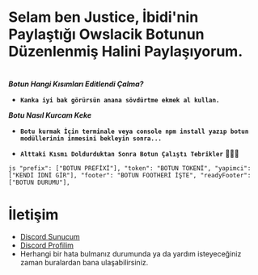 #  **Selam ben Justice, İbidi'nin Paylaştığı Owslacik Botunun Düzenlenmiş Halini Paylaşıyorum.**


#

***Botun Hangi Kısımları Editlendi Çalma?***

* **`Kanka iyi bak görürsün anana sövdürtme ekmek al kullan.`**

***Botu Nasıl Kurcam Keke***

* **`Botu kurmak İçin terminale veya console npm install yazıp botun modüllerinin inmesini bekleyin sonra...`**

* **`Alttaki Kısmı Doldurduktan Sonra Botun Çalıştı Tebrikler`** 🎉🎉🎉 

`js
 "prefix": ["BOTUN PREFİXİ"],
 "token": "BOTUN TOKENİ",
 "yapimci": ["KENDİ İDNİ GİR"],
 "footer": "BOTUN FOOTHERİ İŞTE",
 "readyFooter": ["BOTUN DURUMU"],`

# İletişim
* [Discord Sunucum](https://discord.gg/UEPcFtytcc)
* [Discord Profilim](https://discord.com/users/350976460313329665)
* Herhangi bir hata bulmanız durumunda ya da yardım isteyeceğiniz zaman buralardan bana ulaşabilirsiniz.
